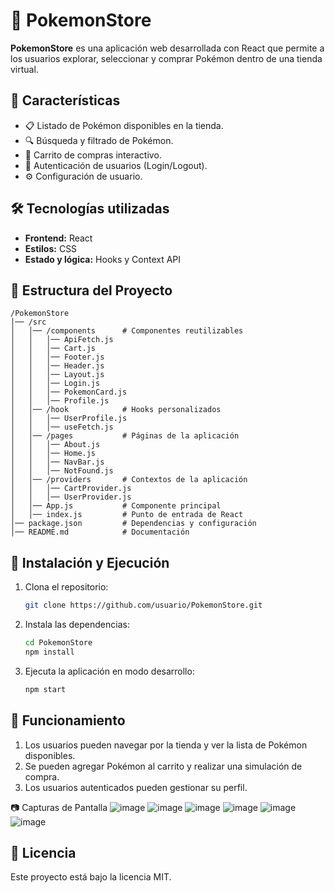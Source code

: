 # 🛒 PokemonStore

**PokemonStore** es una aplicación web desarrollada con React que permite a los usuarios explorar, seleccionar y comprar Pokémon dentro de una tienda virtual.

## 📌 Características
- 📋 Listado de Pokémon disponibles en la tienda.
- 🔍 Búsqueda y filtrado de Pokémon.
- 🛒 Carrito de compras interactivo.
- 👤 Autenticación de usuarios (Login/Logout).
- ⚙️ Configuración de usuario.

## 🛠 Tecnologías utilizadas
- **Frontend:** React
- **Estilos:** CSS
- **Estado y lógica:** Hooks y Context API

## 📂 Estructura del Proyecto
```
/PokemonStore
│── /src
│   │── /components      # Componentes reutilizables
│   │   │── ApiFetch.js
│   │   │── Cart.js
│   │   │── Footer.js
│   │   │── Header.js
│   │   │── Layout.js
│   │   │── Login.js
│   │   │── PokemonCard.js
│   │   │── Profile.js
│   │── /hook            # Hooks personalizados
│   │   │── UserProfile.js
│   │   │── useFetch.js
│   │── /pages           # Páginas de la aplicación
│   │   │── About.js
│   │   │── Home.js
│   │   │── NavBar.js
│   │   │── NotFound.js
│   │── /providers       # Contextos de la aplicación
│   │   │── CartProvider.js
│   │   │── UserProvider.js
│   │── App.js           # Componente principal
│   │── index.js         # Punto de entrada de React
│── package.json         # Dependencias y configuración
│── README.md            # Documentación
```

## 🚀 Instalación y Ejecución
1. Clona el repositorio:
   ```sh
   git clone https://github.com/usuario/PokemonStore.git
   ```
2. Instala las dependencias:
   ```sh
   cd PokemonStore
   npm install
   ```
3. Ejecuta la aplicación en modo desarrollo:
   ```sh
   npm start
   ```

## 📜 Funcionamiento
1. Los usuarios pueden navegar por la tienda y ver la lista de Pokémon disponibles.
2. Se pueden agregar Pokémon al carrito y realizar una simulación de compra.
3. Los usuarios autenticados pueden gestionar su perfil.

📷 Capturas de Pantalla
![image](https://github.com/user-attachments/assets/2a00af16-3ddf-4c7c-9170-761d169ead57)
![image](https://github.com/user-attachments/assets/b7972ced-18ed-4dd4-8ca3-6d9bcd523436)
![image](https://github.com/user-attachments/assets/beb583c6-97d7-452b-bf12-e58527e63103)
![image](https://github.com/user-attachments/assets/544cfd73-4a36-4160-a4f4-111f1ff72433)
![image](https://github.com/user-attachments/assets/e32f11c8-150f-4a9a-a505-77233da5d965)
![image](https://github.com/user-attachments/assets/64e4542a-b8f2-4e06-a291-d750ec9dfbb3)




## 📄 Licencia
Este proyecto está bajo la licencia MIT.




